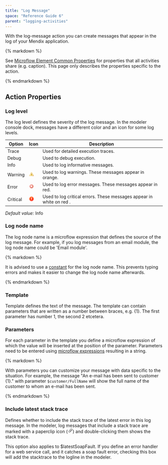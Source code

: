 ```yaml
---
title: "Log Message"
space: "Reference Guide 6"
parent: "logging-activities"
---
```



With the log-message action you can create messages that appear in the log of your Mendix application.

<div class="alert alert-info">{% markdown %}

See [Microflow Element Common Properties](/refguide6/microflow-element-common-properties) for properties that all activities share (e.g. caption). This page only describes the properties specific to the action.

{% endmarkdown %}</div>

## Action Properties

### Log level

The log level defines the severity of the log message. In the modeler console dock, messages have a different color and an icon for some log levels.

| Option | Icon | Description |
| --- | --- | --- |
| Trace |   | Used for detailed execution traces. |
| Debug |   | Used to debug execution. |
| Info |   | Used to log informative messages. |
| Warning | ![](attachments/819203/917893.png) | Used to log warnings. These messages appear in orange. |
| Error | ![](attachments/819203/917894.png) | Used to log error messages. These messages appear in red. |
| Critical | ![](attachments/819203/917895.png) | Used to log critical errors. These messages appear in  white on red  . |

_Default value:_ Info

### Log node name

The log node name is a microflow expression that defines the source of the log message. For example, if you log messages from an email module, the log node name could be 'Email module'.

<div class="alert alert-success">{% markdown %}

It is advised to use a [constant](/refguide6/constants) for the log node name. This prevents typing errors and makes it easier to change the log node name afterwards.

{% endmarkdown %}</div>

### Template

Template defines the text of the message. The template can contain parameters that are written as a number between braces, e.g. {1}. The first parameter has number 1, the second 2 etcetera.

### Parameters

For each parameter in the template you define a microflow expression of which the value will be inserted at the position of the parameter. Parameters need to be entered using [microflow expressions](/refguide6/microflow-expressions) resulting in a string.

<div class="alert alert-success">{% markdown %}

With parameters you can customize your message with data specific to the situation. For example, the message "An e-mail has been sent to customer {1}." with parameter `$customer/FullName` will show the full name of the customer to whom an e-mail has been sent.

{% endmarkdown %}</div>

### Include latest stack trace

Defines whether to include the stack trace of the latest error in this log message. In the modeler, log messages that include a stack trace are marked with a paperclip icon (![](attachments/819203/917892.png)) and double-clicking them shows the stack trace.

This option also applies to $latestSoapFault. If you define an error handler for a web service call, and it catches a soap fault error, checking this box will add the stacktrace to the logline in the modeler.
